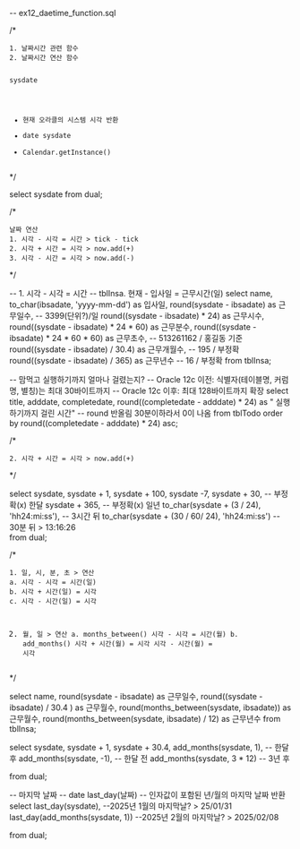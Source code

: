 <p>-- ex12_daetime_function.sql</p>
<p>/*</p>
<pre><code>1. 날짜시간 관련 함수
2. 날짜시간 연산 함수

sysdate
- 현재 오라클의 시스템 시각 반환
- date sysdate
- Calendar.getInstance()</code></pre><p>*/</p>
<p>select sysdate from dual;</p>
<p>/*</p>
<pre><code>날짜 연산
1. 시각 - 시각 = 시간 &gt; tick - tick
2. 시각 + 시간 = 시각 &gt; now.add(+)
3. 시각 - 시간 = 시각 &gt; now.add(-)</code></pre><p>*/</p>
<p>-- 1. 시각 - 시각 = 시간
-- tblInsa. 현재 - 입사일 = 근무시간(일)
select
    name,
    to_char(ibsadate, 'yyyy-mm-dd') as 입사일,
    round(sysdate - ibsadate) as 근무일수, -- 3399(단위?)/일
    round((sysdate - ibsadate) * 24) as 근무시수,
    round((sysdate - ibsadate) * 24 * 60) as 근무분수,
    round((sysdate - ibsadate) * 24 * 60 * 60) as 근무초수, -- 513261162 / 홍길동 기준
    round((sysdate - ibsadate) / 30.4) as 근무개월수, -- 195 / 부정확 
    round((sysdate - ibsadate) / 365) as 근무년수 -- 16 / 부정확 
from tblInsa;</p>
<p>-- 맘먹고 실행하기까지 얼마나 걸렸는지?
-- Oracle 12c 이전: 식별자(테이블명, 커럼명, 별칭)는 최대 30바이트까지
-- Oracle 12c 이후: 최대 128바이트까지 확장
select 
    title,
    adddate,
    completedate,
    round((completedate - adddate) * 24) as &quot; 실행하기까지 걸린 시간&quot; -- round 반올림 30분이하라서 0이 나옴
from tblTodo
    order by round((completedate - adddate) * 24) asc;</p>
<p>/*</p>
<pre><code>2. 시각 + 시간 = 시각 &gt; now.add(+)</code></pre><p>*/</p>
<p>select
    sysdate,
    sysdate + 1,
    sysdate + 100,
    sysdate -7,
    sysdate + 30, -- 부정확(x) 한달 
    sysdate + 365, -- 부정확(x) 일년
    to_char(sysdate + (3 / 24), 'hh24:mi:ss'), -- 3시간 뒤
    to_char(sysdate + (30 / 60/ 24), 'hh24:mi:ss') -- 30분 뒤 &gt; 13:16:26<br />from dual;</p>
<p>/*</p>
<pre><code>1. 일, 시, 분, 초 &gt; 연산
a. 시각 - 시각 = 시간(일)
b. 시각 + 시간(일) = 시각
c. 시각 - 시간(일) = 시각

2. 월, 일 &gt; 연산
a. months_between()
    시각 - 시각 = 시간(월)
b. add_months()
    시각 + 시간(월) = 시각
    시각 - 시간(월) = 시각</code></pre><p>*/</p>
<p>select 
    name,
    round(sysdate - ibsadate) as 근무일수,
    round((sysdate - ibsadate) / 30.4 ) as 근무월수,
    round(months_between(sysdate, ibsadate)) as 근무월수,
    round(months_between(sysdate, ibsadate) / 12) as 근무년수
from tblInsa;</p>
<p>select
    sysdate,
    sysdate + 1,
    sysdate + 30.4,
    add_months(sysdate, 1), -- 한달 후
    add_months(sysdate, -1), -- 한달 전
    add_months(sysdate, 3 * 12) -- 3년 후</p>
<p>from dual;</p>
<p>-- 마지막 날짜
-- date last_day(날짜)
-- 인자값이 포함된 년/월의 마지막 날짜 반환
select 
    last_day(sysdate), --2025년 1월의 마지막날? &gt; 25/01/31
    last_day(add_months(sysdate, 1)) --2025년 2월의 마지막날? &gt; 2025/02/08</p>
<p>from dual;</p>